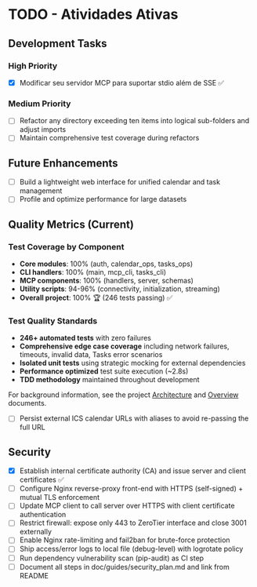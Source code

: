 # TODO - Atividades Ativas

## Development Tasks

### High Priority
- [x] Modificar seu servidor MCP para suportar stdio além de SSE ✅

### Medium Priority

- [ ] Refactor any directory exceeding ten items into logical sub-folders
  and adjust imports
- [ ] Maintain comprehensive test coverage during refactors

## Future Enhancements

- [ ] Build a lightweight web interface for unified calendar and task management
- [ ] Profile and optimize performance for large datasets

## Quality Metrics (Current)

### Test Coverage by Component

- **Core modules**: 100% (auth, calendar_ops, tasks_ops)
- **CLI handlers**: 100% (main, mcp_cli, tasks_cli)
- **MCP components**: 100% (handlers, server, schemas)
- **Utility scripts**: 94-96% (connectivity, initialization,
  streaming)
- **Overall project**: 100% 🏆 (246 tests passing) ✅

### Test Quality Standards

- **246+ automated tests** with zero failures
- **Comprehensive edge case coverage** including network failures,
  timeouts, invalid data, Tasks error scenarios
- **Isolated unit tests** using strategic mocking for external
  dependencies
- **Performance optimized** test suite execution (~2.8s)
- **TDD methodology** maintained throughout development

For background information, see the project [Architecture](doc/guides/architecture.md)
and [Overview](doc/guides/overview.md) documents.

- [ ] Persist external ICS calendar URLs with aliases to avoid re-passing the full URL

## Security

- [x] Establish internal certificate authority (CA) and issue server and client certificates ✅
- [ ] Configure Nginx reverse-proxy front-end with HTTPS (self-signed) + mutual TLS enforcement
- [ ] Update MCP client to call server over HTTPS with client certificate authentication
- [ ] Restrict firewall: expose only 443 to ZeroTier interface and close 3001 externally
- [ ] Enable Nginx rate-limiting and fail2ban for brute-force protection
- [ ] Ship access/error logs to local file (debug-level) with logrotate policy
- [ ] Run dependency vulnerability scan (pip-audit) as CI step
- [ ] Document all steps in doc/guides/security_plan.md and link from README
